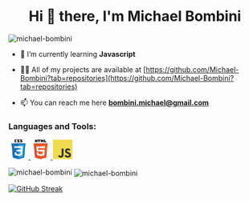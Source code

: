 <h1 align="center">Hi 👋 there, I'm Michael Bombini</h1>
<p align="left"> <img src="https://komarev.com/ghpvc/?username=michael-bombini&label=Profile%20views&color=0e75b6&style=flat" alt="michael-bombini" /> </p>



- 🌱 I’m currently learning **Javascript**

- 👨‍💻 All of my projects are available at [https://github.com/Michael-Bombini?tab=repositories](https://github.com/Michael-Bombini?tab=repositories)

- 📫 You can reach me here **bombini.michael@gmail.com**


<h3 align="left">Languages and Tools:</h3>
<p align="left"> <a href="https://www.w3schools.com/css/" target="_blank" rel="noreferrer"> <img src="https://raw.githubusercontent.com/devicons/devicon/master/icons/css3/css3-original-wordmark.svg" alt="css3" width="40" height="40"/> </a> <a href="https://www.w3.org/html/" target="_blank" rel="noreferrer"> <img src="https://raw.githubusercontent.com/devicons/devicon/master/icons/html5/html5-original-wordmark.svg" alt="html5" width="40" height="40"/> </a> <a href="https://developer.mozilla.org/en-US/docs/Web/JavaScript" target="_blank" rel="noreferrer"> <img src="https://raw.githubusercontent.com/devicons/devicon/master/icons/javascript/javascript-original.svg" alt="javascript" width="40" height="40"/> </a> </p>

<p><img align="left" src="https://github-readme-stats.vercel.app/api/top-langs?username=michael-bombini&show_icons=true&theme=tokyonight&locale=en&layout=compact" alt="michael-bombini" /></p>

<p>&nbsp;<img align="center" src="https://github-readme-stats.vercel.app/api?username=michael-bombini&show_icons=true&theme=tokyonight&locale=en" alt="michael-bombini" /></p>

[![GitHub Streak](http://github-readme-streak-stats.herokuapp.com?user=Michael-Bombini&theme=tokyonight&date_format=M%20j%5B%2C%20Y%5D)](https://git.io/streak-stats)
